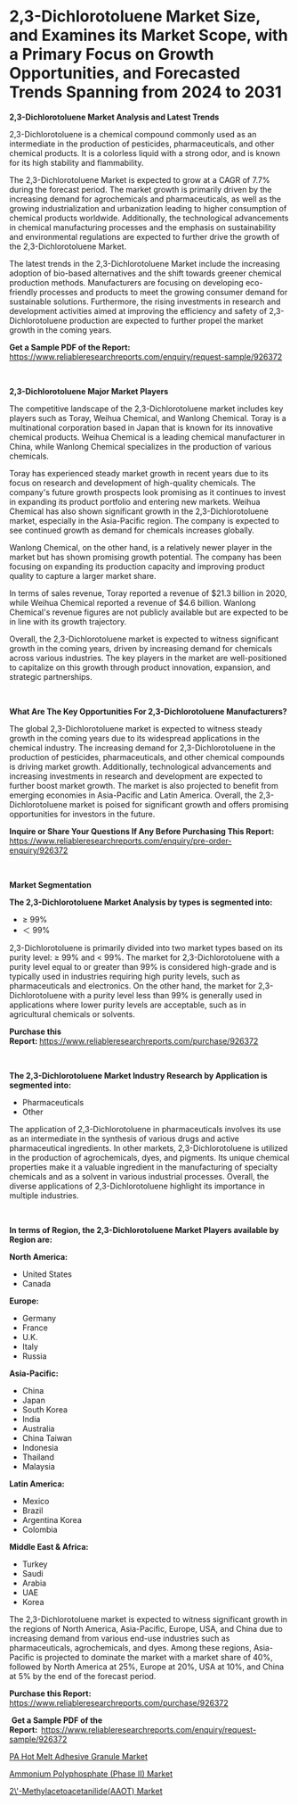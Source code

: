 <p><h1>2,3-Dichlorotoluene Market Size, and Examines its Market Scope, with a Primary Focus on Growth Opportunities, and Forecasted Trends Spanning from 2024 to 2031</h1></p><p><strong>2,3-Dichlorotoluene Market Analysis and Latest Trends</strong></p>
<p><p>2,3-Dichlorotoluene is a chemical compound commonly used as an intermediate in the production of pesticides, pharmaceuticals, and other chemical products. It is a colorless liquid with a strong odor, and is known for its high stability and flammability.</p><p>The 2,3-Dichlorotoluene Market is expected to grow at a CAGR of 7.7% during the forecast period. The market growth is primarily driven by the increasing demand for agrochemicals and pharmaceuticals, as well as the growing industrialization and urbanization leading to higher consumption of chemical products worldwide. Additionally, the technological advancements in chemical manufacturing processes and the emphasis on sustainability and environmental regulations are expected to further drive the growth of the 2,3-Dichlorotoluene Market.</p><p>The latest trends in the 2,3-Dichlorotoluene Market include the increasing adoption of bio-based alternatives and the shift towards greener chemical production methods. Manufacturers are focusing on developing eco-friendly processes and products to meet the growing consumer demand for sustainable solutions. Furthermore, the rising investments in research and development activities aimed at improving the efficiency and safety of 2,3-Dichlorotoluene production are expected to further propel the market growth in the coming years.</p></p>
<p><strong>Get a Sample PDF of the Report:&nbsp;</strong> <a href="https://www.reliableresearchreports.com/enquiry/request-sample/926372">https://www.reliableresearchreports.com/enquiry/request-sample/926372</a></p>
<p>&nbsp;</p>
<p><strong>2,3-Dichlorotoluene Major Market Players</strong></p>
<p><p>The competitive landscape of the 2,3-Dichlorotoluene market includes key players such as Toray, Weihua Chemical, and Wanlong Chemical. Toray is a multinational corporation based in Japan that is known for its innovative chemical products. Weihua Chemical is a leading chemical manufacturer in China, while Wanlong Chemical specializes in the production of various chemicals.</p><p>Toray has experienced steady market growth in recent years due to its focus on research and development of high-quality chemicals. The company's future growth prospects look promising as it continues to invest in expanding its product portfolio and entering new markets. Weihua Chemical has also shown significant growth in the 2,3-Dichlorotoluene market, especially in the Asia-Pacific region. The company is expected to see continued growth as demand for chemicals increases globally.</p><p>Wanlong Chemical, on the other hand, is a relatively newer player in the market but has shown promising growth potential. The company has been focusing on expanding its production capacity and improving product quality to capture a larger market share.</p><p>In terms of sales revenue, Toray reported a revenue of $21.3 billion in 2020, while Weihua Chemical reported a revenue of $4.6 billion. Wanlong Chemical's revenue figures are not publicly available but are expected to be in line with its growth trajectory.</p><p>Overall, the 2,3-Dichlorotoluene market is expected to witness significant growth in the coming years, driven by increasing demand for chemicals across various industries. The key players in the market are well-positioned to capitalize on this growth through product innovation, expansion, and strategic partnerships.</p></p>
<p>&nbsp;</p>
<p><strong>What Are The Key Opportunities For 2,3-Dichlorotoluene Manufacturers?</strong></p>
<p><p>The global 2,3-Dichlorotoluene market is expected to witness steady growth in the coming years due to its widespread applications in the chemical industry. The increasing demand for 2,3-Dichlorotoluene in the production of pesticides, pharmaceuticals, and other chemical compounds is driving market growth. Additionally, technological advancements and increasing investments in research and development are expected to further boost market growth. The market is also projected to benefit from emerging economies in Asia-Pacific and Latin America. Overall, the 2,3-Dichlorotoluene market is poised for significant growth and offers promising opportunities for investors in the future.</p></p>
<p><strong>Inquire or Share Your Questions If Any Before Purchasing This Report:</strong> <a href="https://www.reliableresearchreports.com/enquiry/pre-order-enquiry/926372">https://www.reliableresearchreports.com/enquiry/pre-order-enquiry/926372</a></p>
<p>&nbsp;</p>
<p><strong>Market Segmentation</strong></p>
<p><strong>The 2,3-Dichlorotoluene Market Analysis by types is segmented into:</strong></p>
<p><ul><li>≥ 99%</li><li>＜ 99%</li></ul></p>
<p><p>2,3-Dichlorotoluene is primarily divided into two market types based on its purity level: ≥ 99% and < 99%. The market for 2,3-Dichlorotoluene with a purity level equal to or greater than 99% is considered high-grade and is typically used in industries requiring high purity levels, such as pharmaceuticals and electronics. On the other hand, the market for 2,3-Dichlorotoluene with a purity level less than 99% is generally used in applications where lower purity levels are acceptable, such as in agricultural chemicals or solvents.</p></p>
<p><strong>Purchase this Report:&nbsp;</strong><a href="https://www.reliableresearchreports.com/purchase/926372">https://www.reliableresearchreports.com/purchase/926372</a></p>
<p>&nbsp;</p>
<p><strong>The 2,3-Dichlorotoluene Market Industry Research by Application is segmented into:</strong></p>
<p><ul><li>Pharmaceuticals</li><li>Other</li></ul></p>
<p><p>The application of 2,3-Dichlorotoluene in pharmaceuticals involves its use as an intermediate in the synthesis of various drugs and active pharmaceutical ingredients. In other markets, 2,3-Dichlorotoluene is utilized in the production of agrochemicals, dyes, and pigments. Its unique chemical properties make it a valuable ingredient in the manufacturing of specialty chemicals and as a solvent in various industrial processes. Overall, the diverse applications of 2,3-Dichlorotoluene highlight its importance in multiple industries.</p></p>
<p>&nbsp;</p>
<p><strong>In terms of Region, the 2,3-Dichlorotoluene Market Players available by Region are:</strong></p>
<p>
    <p> <strong> North America: </strong>
        <ul>
            <li>United States</li>
            <li>Canada</li>
        </ul>
        </p> 
    <p> <strong> Europe: </strong>
        <ul>
            <li>Germany</li>
            <li>France</li>
            <li>U.K.</li>
            <li>Italy</li>
            <li>Russia</li>
        </ul>
        </p> 
    <p> <strong> Asia-Pacific: </strong>
        <ul>
            <li>China</li>
            <li>Japan</li>
            <li>South Korea</li>
            <li>India</li>
            <li>Australia</li>
            <li>China Taiwan</li>
            <li>Indonesia</li>
            <li>Thailand</li>
            <li>Malaysia</li>
        </ul>
        </p> 
    <p> <strong> Latin America: </strong>
        <ul>
            <li>Mexico</li>
            <li>Brazil</li>
            <li>Argentina Korea</li>
            <li>Colombia</li>
        </ul>
        </p> 
    <p> <strong> Middle East & Africa: </strong>
        <ul>
            <li>Turkey</li>
            <li>Saudi</li>
            <li>Arabia</li>
            <li>UAE</li>
            <li>Korea</li>
        </ul>
    </p>
    </p>
<p><p>The 2,3-Dichlorotoluene market is expected to witness significant growth in the regions of North America, Asia-Pacific, Europe, USA, and China due to increasing demand from various end-use industries such as pharmaceuticals, agrochemicals, and dyes. Among these regions, Asia-Pacific is projected to dominate the market with a market share of 40%, followed by North America at 25%, Europe at 20%, USA at 10%, and China at 5% by the end of the forecast period.</p></p>
<p><strong>Purchase this Report: </strong><a href="https://www.reliableresearchreports.com/purchase/926372">https://www.reliableresearchreports.com/purchase/926372</a></p>
<p>&nbsp;<strong>Get a Sample PDF of the Report:&nbsp;&nbsp;</strong><a href="https://www.reliableresearchreports.com/enquiry/request-sample/926372">https://www.reliableresearchreports.com/enquiry/request-sample/926372</a></p>
<p><strong></strong></p>
<p><p><a href="https://github.com/fiixsa/Market-Research-Report-List-1/blob/main/pa-hot-melt-adhesive-granule-market.md">PA Hot Melt Adhesive Granule Market</a></p><p><a href="https://github.com/antony131rp/Market-Research-Report-List-2/blob/main/ammonium-polyphosphate-phase-ii-market.md">Ammonium Polyphosphate (Phase II) Market</a></p><p><a href="https://github.com/cecuraprangm/Market-Research-Report-List-1/blob/main/2-methylacetoacetanilideaaot-market.md">2\'-Methylacetoacetanilide(AAOT) Market</a></p></p>